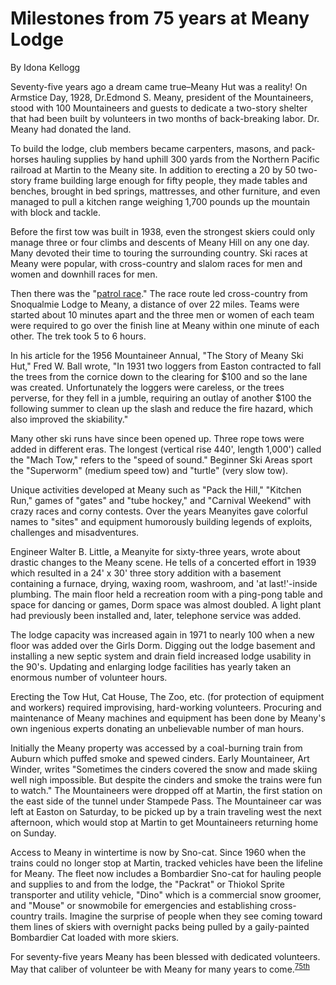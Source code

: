 # Milestones from 75 years at Meany Lodge

By Idona Kellogg

Seventy-five years ago a dream came true–Meany Hut was a reality! On Armstice Day, 1928, Dr.Edmond S. Meany, president of the Mountaineers, stood with
100 Mountaineers and guests to dedicate a two-story shelter that had been built by volunteers in two months of back-breaking labor. Dr. Meany had donated the land.

To build the lodge, club members became carpenters, masons, and pack-horses hauling supplies by hand uphill 300 yards from the Northern Pacific railroad at Martin to the Meany site. In addition to erecting a 20 by 50 two-story frame building large enough for fifty people, they made tables and benches, brought in bed springs, mattresses, and other furniture, and even managed to pull a kitchen range weighing 1,700 pounds up the mountain with block and tackle.

Before the first tow was built in 1938, even the strongest skiers could only
manage three or four climbs and descents of Meany Hill on any one day. Many devoted their time to touring the surrounding country. Ski races at Meany were popular, with cross-country and slalom races for men and women and downhill races for men.

Then there was the "[patrol race](/Event/Patrol-Race)." The race route led cross-country from Snoqualmie Lodge to Meany, a distance of over 22 miles. Teams were started about 10 minutes apart and the three men or women of each team were required to go over the finish line at Meany within one minute of each other. The trek took 5 to 6 hours.

In his article for the 1956 Mountaineer Annual, "The Story of Meany Ski Hut," Fred W. Ball wrote, "In 1931 two loggers from Easton contracted to fall the trees from the cornice down to the clearing for $100 and so the lane was created. Unfortunately the loggers were careless, or the trees perverse, for they fell in a jumble, requiring an outlay of another $100 the following summer to clean up the slash and reduce the fire hazard, which also improved the skiability."

Many other ski runs have since been opened up. Three rope tows were added in different eras. The longest (vertical rise 440', length 1,000') called the "Mach Tow," refers to the "speed of sound." Beginner Ski Areas sport the "Superworm" (medium speed tow) and "turtle" (very slow tow).

Unique activities developed at Meany such as "Pack the Hill," "Kitchen Run,"
games of "gates" and "tube hockey," and "Carnival Weekend" with crazy races and corny contests. Over the years Meanyites gave colorful names to "sites" and equipment humorously building legends of exploits, challenges and misadventures.

Engineer Walter B. Little, a Meanyite for sixty-three years, wrote about drastic changes to the Meany scene. He tells of a concerted effort in 1939 which resulted in a 24' x 30' three story addition with a basement containing a furnace, drying, waxing room, washroom, and 'at last!'-inside plumbing. The main floor held a recreation room with a ping-pong table and space for dancing or games, Dorm space was almost doubled. A light plant had previously been installed and, later, telephone service was added.

The lodge capacity was increased again in 1971 to nearly 100 when a new floor was added over the Girls Dorm. Digging out the lodge basement and installing a new septic system and drain field increased lodge usability in the 90's. Updating and enlarging lodge facilities has yearly taken an enormous number of volunteer hours.

Erecting the Tow Hut, Cat House, The Zoo, etc. (for protection of equipment and
workers) required improvising, hard-working volunteers. Procuring and maintenance of Meany machines and equipment has been done by Meany's own ingenious experts donating an unbelievable number of man hours.

Initially the Meany property was accessed by a coal-burning train from Auburn which puffed smoke and spewed cinders. Early Mountaineer, Art Winder, writes
"Sometimes the cinders covered the snow and made skiing well nigh impossible. But despite the cinders and smoke the trains were fun to watch." The Mountaineers were dropped off at Martin, the first station on the east side of the tunnel under Stampede Pass. The Mountaineer car was left at Easton on Saturday, to be picked up by a train traveling west the next afternoon, which would stop at Martin to get Mountaineers returning home on Sunday.

Access to Meany in wintertime is now by Sno-cat. Since 1960 when the trains could no longer stop at Martin, tracked vehicles have been the lifeline for Meany. The fleet now includes a Bombardier Sno-cat for hauling people and supplies to and from the lodge, the "Packrat" or Thiokol Sprite transporter and utility vehicle, "Dino" which is a commercial snow groomer, and "Mouse" or snowmobile for emergencies and establishing cross-country trails.
Imagine the surprise of people when they see coming toward them lines of skiers with overnight packs being pulled by a gaily-painted Bombardier Cat loaded with more skiers.

For seventy-five years Meany has been blessed with dedicated volunteers. May
that caliber of volunteer be with Meany for many years to come.<sup>[75th][]</sup>

[75th]: Anniversary#75th

